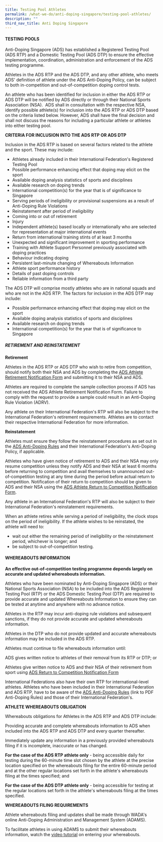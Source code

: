 ```yaml
---
title: Testing Pool Athletes
permalink: /what-we-do/anti-doping-singapore/testing-pool-athletes/
description: ""
third_nav_title: Anti Doping Singapore
---
```

#### **TESTING POOLS**

Anti-Doping Singapore (ADS) has established a Registered Testing Pool (ADS RTP) and a Domestic Testing Pool (ADS DTP) to ensure the effective implementation, coordination, administration and enforcement of the ADS testing programme.

Athletes in the ADS RTP and the ADS DTP, and any other athlete, who meets ADS' definition of athlete under the ADS Anti-Doping Policy, can be subject to both in-competition and out-of-competition doping control tests.

An athlete who has been identified for inclusion in either the ADS RTP or ADS DTP will be notified by ADS directly or through their National Sports Association (NSA).  ADS shall in consultation with the respective NSA, identify possible athlete(s) for inclusion into the ADS RTP or ADS DTP based on the criteria listed below. However, ADS shall have the final decision and shall not discuss the reasons for including a particular athlete or athletes into either testing pool.

**CRITERIA FOR INCLUSION INTO THE ADS RTP OR ADS DTP**

Inclusion in the ADS RTP is based on several factors related to the athlete and the sport. These may include:
* Athletes already included in their International Federation's Registered Testing Pool
*  Possible performance enhancing effect that doping may elicit on the sport
*  Available doping analysis statistics of sports and disciplines
*  Available research on doping trends
*  International competition(s) for the year that is of significance to Singapore
*   Serving periods of ineligibility or provisional suspensions as a result of Anti-Doping Rule Violations
*   Reinstatement after period of ineligibility
*   Coming into or out of retirement
*   Injury
*   Independent athlete(s) based locally or internationally who are selected for representation at major international events
*   Return from international training stints of at least 3 months
*   Unexpected and significant improvement in sporting performance
*   Training with Athlete Support Personnel previously associated with doping practices
*   Behaviour indicating doping
*   Persistent last-minute changing of Whereabouts Information
*   Athlete sport performance history
*   Details of past doping controls
*   Reliable information from a third party

The ADS DTP will comprise mostly athletes who are in national squads and who are not in the ADS RTP. The factors for inclusion in the ADS DTP may include:
* Possible performance enhancing effect that doping may elicit on the sport
* Available doping analysis statistics of sports and disciplines
* Available research on doping trends
* International competition(s) for the year that is of significance to Singapore

##### **RETIREMENT AND REINSTATEMENT**
**Retirement**

Athletes in the ADS RTP or ADS DTP who wish to retire from competition, should notify both their NSA and ADS by completing the [ADS Athlete Retirement Notification Form](/anti-doping-singapore/resources/polices-and-forms) and submitting it to their NSA and ADS.

Athletes are required to complete the sample collection process if ADS has not received the ADS Athlete Retirement Notification Form. Failure to comply with the request to provide a sample could result in an Anti-Doping Rule Violation (ADRV).

Any athlete on their International Federation's RTP will also be subject to the International Federation's retirement requirements. Athletes are to contact their respective International Federation for more information.

**Reinstatement**

Athletes must ensure they follow the reinstatement procedures as set out in the [ADS Anti-Doping Rules](/anti-doping-singapore/resources/polices-and-forms) and their International Federation's Anti-Doping Policy, if applicable.

Athletes who have given notice of retirement to ADS and their NSA may only resume competition unless they notify ADS and their NSA at least 6 months before returning to competition and avail themselves to unannounced out-of-competition testing at any time during the period before actual return to competition. Notification of their return to competition should be given to ADS and their NSA using the [ADS Athlete Return to Competition Notification Form](/anti-doping-singapore/resources/polices-and-forms).

Any athlete in an International Federation's RTP will also be subject to their International Federation's reinstatement requirements.

When an athlete retires while serving a period of ineligibility, the clock stops on the period of ineligibility. If the athlete wishes to be reinstated, the athlete will need to:

* wait out either the remaining period of ineligibility or the reinstatement period, whichever is longer; and
* be subject to out-of-competition testing.

#### **WHEREABOUTS INFORMATION**

**An effective out-of-competition testing programme depends largely on accurate and updated whereabouts information.** 

Athletes who have been nominated by Anti-Doping Singapore (ADS) or their National Sports Association (NSA) to be included into the ADS Registered Testing Pool (RTP) or the ADS Domestic Testing Pool (DTP) are required to provide accurate and updated Whereabouts Information to ensure they can be tested at anytime and anywhere with no advance notice. 

Athletes in the RTP may incur anti-doping rule violations and subsequent sanctions, if they do not provide accurate and updated whereabouts information.

Athletes in the DTP who do not provide updated and accurate whereabouts information may be included in the ADS RTP.

Athletes must continue to file whereabouts information until:

ADS gives written notice to athletes of their removal from its RTP or DTP; or

Athletes give written notice to ADS and their NSA of their retirement from sport using [ADS Return to Competition Notification Form](/anti-doping-singapore/resources/policies-and-forms)

International Federations also have their own RTP for international-level athletes. Athletes who have been included in their International Federation and ADS RTP, have to be aware of the [ADS Anti-Doping Rules](/anti-doping-singapore/resources/policies-and-forms/) (link to PDF Anti-Doping Rules) and those of their International Federation's.

**ATHLETE WHEREABOUTS OBLIGATION**

Whereabouts obligations for Athletes in the ADS RTP and ADS DTP include: 

Providing accurate and complete whereabouts information to ADS when included into the ADS RTP and ADS DTP and every quarter thereafter.

Immediately update any information in a previously provided whereabouts filing if it is incomplete, inaccurate or has changed.

**For the case of the ADS RTP athlete only** - being accessible daily for testing during the 60-minute time slot chosen by the athlete at the precise location specified on the whereabouts filing for the entire 60-minute period and at the other regular locations set forth in the athlete's whereabouts filing at the times specified; and

**For the case of the ADS DTP athlete only** - being accessible for testing at the regular locations set forth in the athlete's whereabouts filing at the times specified. 

**WHEREABOUTS FILING REQUIREMENTS**

Athlete whereabouts filing and updates shall be made through WADA's online Anti-Doping Administration and Management System (ADAMS).

To facilitate athletes in using ADAMS to submit their whereabouts information, watch the [video tutorial](https://www.youtube.com/watch?v=UmTpHy9oJc8) on entering your whereabouts.